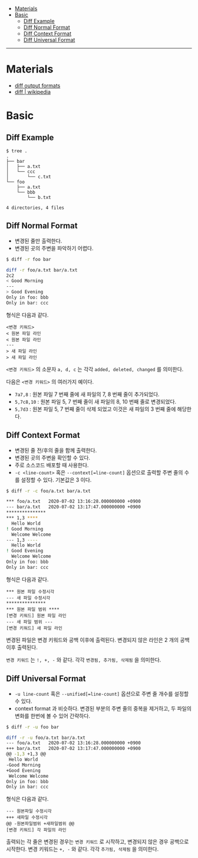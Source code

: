 - [Materials](#materials)
- [Basic](#basic)
  - [Diff Example](#diff-example)
  - [Diff Normal Format](#diff-normal-format)
  - [Diff Context Format](#diff-context-format)
  - [Diff Universal Format](#diff-universal-format)

------

# Materials

* [diff output formats](https://www.slideshare.net/OhgyunAhn/diff-output-formats)
* [diff | wikipedia](https://en.wikipedia.org/wiki/Diff)

# Basic

## Diff Example

```console
$ tree .
.
├── bar
│   ├── a.txt
│   └── ccc
│       └── c.txt
└── foo
    ├── a.txt
    └── bbb
        └── b.txt

4 directories, 4 files
```

## Diff Normal Format

* 변경된 줄만 출력한다.
* 변경된 곳의 주변을 파악하기 어렵다.

```bash
$ diff -r foo bar

diff -r foo/a.txt bar/a.txt
2c2
< Good Morning
---
> Good Evening
Only in foo: bbb
Only in bar: ccc
```

형식은 다음과 같다. 

```
<변경 키워드>
< 원본 파일 라인
< 원본 파일 라인
---
> 새 파일 라인
> 새 파일 라인
```

`<변경 키워드>` 의 소문자 `a, d, c` 는 각각 `added, deleted, changed` 를
의미한다. 

다음은 `<변경 키워드>` 의 여러가지 예이다.

* `7a7,8` : 원본 파일 7 번째 줄에 새 파일의 7, 8 번째 줄이 추가되었다.
* `5,7c8,10` : 원본 파일 5, 7 번째 줄이 새 파일의 8, 10 번째 줄로 변경되었다.
* `5,7d3` : 원본 파일 5, 7 번째 줄이 삭제 되었고 이것은 새 파일의 3 번째 줄에
  해당한다. 

## Diff Context Format

* 변경된 줄 전/후의 줄을 함께 출력한다.
* 변경된 곳의 주변을 확인할 수 있다.
* 주로 소스코드 배포할 때 사용한다.
* `-c <line-count>` 혹은 `--context[=line-count]` 옵션으로 출력할 주변 줄의 수를 설정할 수 있다. 기본값은 3 이다.

```bash
$ diff -r -c foo/a.txt bar/a.txt

*** foo/a.txt	2020-07-02 13:16:28.000000000 +0900
--- bar/a.txt	2020-07-02 13:17:47.000000000 +0900
***************
*** 1,3 ****
  Hello World
! Good Morning
  Welcome Welcome
--- 1,3 ----
  Hello World
! Good Evening
  Welcome Welcome
Only in foo: bbb
Only in bar: ccc
```

형식은 다음과 같다. 

```
*** 원본 파일 수정시각
--- 새 파일 수정시각
***************
*** 원본 파일 범위 ****
[변경 키워드] 원본 파일 라인
--- 새 파일 범위 ---
[변경 키워드] 새 파일 라인
```

변경된 파일은 변경 키워드와 공백 이후에 출력된다. 변경되지 않은 라인은 2 개의
공백이후 출력된다.

`변경 키워드` 는 `!, +, -` 와 같다. 각각 `변경됨, 추가됨, 삭제됨` 을 의미한다.

## Diff Universal Format

* `-u line-count` 혹은 `--unified[=line-count]` 옵션으로 주변 줄 개수를 설정할
  수 있다.
* context format 과 비슷하다. 변경된 부분의 주변 줄의 중복을 제거하고, 두 파일의
  변화를 한번에 볼 수 있어 간략하다.

```bash
$ diff -r -u foo bar

diff -r -u foo/a.txt bar/a.txt
--- foo/a.txt	2020-07-02 13:16:28.000000000 +0900
+++ bar/a.txt	2020-07-02 13:17:47.000000000 +0900
@@ -1,3 +1,3 @@
 Hello World
-Good Morning
+Good Evening
 Welcome Welcome
Only in foo: bbb
Only in bar: ccc
```

형식은 다음과 같다.

```
--- 원본파일 수정시각
+++ 새파일 수정시각
@@ -원본파일범위 +새파일범위 @@
[변경 키워드] 각 파일의 라인
```

출력되는 각 줄은 변경된 경우는 `변경 키워드` 로 시작하고, 변경되지 않은 경우
공백으로 시작한다. 변경 키워드는 `+, -` 와 같다. 각각 `추가됨, 삭제됨` 을
의미한다.
